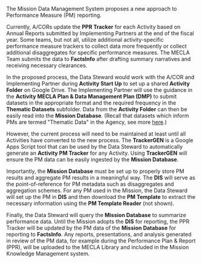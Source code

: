 The Mission Data Management System proposes a new approach to Performance Measure (PM) reporting. 

Currently, A/CORs update the **PPR Tracker** for each Activity based on Annual Reports submitted by Implementing Partners at the end of the fiscal year. Some teams, but not all, utilize additional activity-specific performance measure trackers to collect data more frequently or collect additional disaggregates for specific performance measures. The MECLA Team submits the data to **FactsInfo** after drafting summary narratives and receiving necessary clearances. 

In the proposed process, the Data Steward would work with the A/COR and Implementing Partner during **Activity Start Up** to set up a shared **Activity Folder** on Google Drive. The Implementing Partner will use the guidance in the **Activity MECLA Plan & Data Management Plan (DMP)** to submit datasets in the appropriate format and the required frequency in the **Thematic Datasets** subfolder. Data from the **Activity Folder** can then be easily read into the **Mission Database**. (Recall that datasets which inform PMs are termed "Thematic Data" in the Agency, see more [here](../Thematic%20Data).)

However, the current process will need to be maintained at least until all Activities have converted to the new process. The **TrackerGEN** is a Google Apps Script tool that can be used by the Data Steward to automatically generate an **Activity PM Tracker** for any Activity. Using **TrackerGEN** will ensure the PM data can be easily ingested by the **Mission Database**.

Importantly, the **Mission Database** must be set up to properly store PM results and aggregate PM results in a meaningful way. The **DIS** will serve as the point-of-reference for PM metadata such as disaggregates and aggregation schemes. For any PM used in the Mission, the Data Steward will set up the PM in **DIS** and then download the **PM Template** to extract the necessary information using the **PM Template Reader** (not shown).

Finally, the Data Steward will query the **Mission Database** to summarize performance data. Until the Mission adopts the **DIS** for reporting, the PPR Tracker will be updated by the PM data of the **Mission Database** for reporting to **FactsInfo**. Any reports, presentations, and analysis generated in review of the PM data, for example during the Performance Plan & Report (PPR), will be uploaded to the MECLA Library and included in the Mission Knowledge Management system.